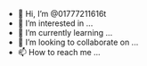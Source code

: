 - 👋 Hi, I’m @01777211616t
- 👀 I’m interested in ...
- 🌱 I’m currently learning ...
- 💞️ I’m looking to collaborate on ...
- 📫 How to reach me ...

<!---
01777211616t/01777211616t is a ✨ special ✨ repository because its `README.md` (this file) appears on your GitHub profile.
You can click the Preview link to take a look at your changes.
--->
